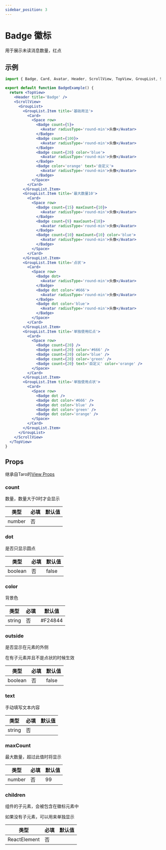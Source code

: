 ```yaml
---
sidebar_position: 3
---
```


# Badge 徽标

用于展示未读消息数量，红点

## 示例

```jsx
import { Badge, Card, Avatar, Header, ScrollView, TopView, GroupList, Space } from '@/duxuiExample'

export default function BadgeExample() {
  return <TopView>
    <Header title='Badge' />
    <ScrollView>
      <GroupList>
        <GroupList.Item title='基础用法'>
          <Card>
            <Space row>
              <Badge count={5}>
                <Avatar radiusType='round-min'>头像</Avatar>
              </Badge>
              <Badge count={100}>
                <Avatar radiusType='round-min'>头像</Avatar>
              </Badge>
              <Badge count={20} color='blue'>
                <Avatar radiusType='round-min'>头像</Avatar>
              </Badge>
              <Badge color='orange' text='自定义'>
                <Avatar radiusType='round-min'>头像</Avatar>
              </Badge>
            </Space>
          </Card>
        </GroupList.Item>
        <GroupList.Item title='最大数量10'>
          <Card>
            <Space row>
              <Badge count={15} maxCount={10}>
                <Avatar radiusType='round-min'>头像</Avatar>
              </Badge>
              <Badge count={9} maxCount={10}>
                <Avatar radiusType='round-min'>头像</Avatar>
              </Badge>
              <Badge count={10} maxCount={10} color='blue'>
                <Avatar radiusType='round-min'>头像</Avatar>
              </Badge>
            </Space>
          </Card>
        </GroupList.Item>
        <GroupList.Item title='点状'>
          <Card>
            <Space row>
              <Badge dot>
                <Avatar radiusType='round-min'>头像</Avatar>
              </Badge>
              <Badge dot color='#666'>
                <Avatar radiusType='round-min'>头像</Avatar>
              </Badge>
              <Badge dot color='blue'>
                <Avatar radiusType='round-min'>头像</Avatar>
              </Badge>
            </Space>
          </Card>
        </GroupList.Item>
        <GroupList.Item title='单独使用红点'>
          <Card>
            <Space row>
              <Badge count={20} />
              <Badge count={20} color='#666' />
              <Badge count={20} color='blue' />
              <Badge count={20} color='green' />
              <Badge count={20} text='自定义' color='orange' />
            </Space>
          </Card>
        </GroupList.Item>
        <GroupList.Item title='单独使用点状'>
          <Card>
            <Space row>
              <Badge dot />
              <Badge dot color='#666' />
              <Badge dot color='blue' />
              <Badge dot color='green' />
              <Badge dot color='orange' />
            </Space>
          </Card>
        </GroupList.Item>
      </GroupList>
    </ScrollView>
  </TopView>
}
```

## Props

继承自Taro的[View Props](https://nervjs.github.io/taro-docs/docs/components/viewContainer/view#viewprops)

### count

数量，数量大于0时才会显示

| 类型 | 必填 | 默认值 |
| ---- | -------- | ------- |
| number | 否 |  |

### dot

是否只显示圆点

| 类型 | 必填 | 默认值 |
| ---- | -------- | ------- |
| boolean | 否 | false |

### color

背景色

| 类型 | 必填 | 默认值 |
| ---- | -------- | ------- |
| string | 否 | #F24844 |

### outside

是否显示在元素的外侧

在有子元素并且不是点状的时候生效

| 类型 | 必填 | 默认值 |
| ---- | -------- | ------- |
| boolean | 否 | false |

### text

手动填写文本内容

| 类型 | 必填 | 默认值 |
| ---- | -------- | ------- |
| string | 否 |  |

### maxCount

最大数量，超过此值时将显示

| 类型 | 必填 | 默认值 |
| ---- | -------- | ------- |
| number | 否 | 99 |

### children

组件的子元素，会被包含在徽标元素中

如果没有子元素，可以用来单独显示

| 类型 | 必填 | 默认值 |
| ---- | -------- | ------- |
| ReactElement | 否 |  |